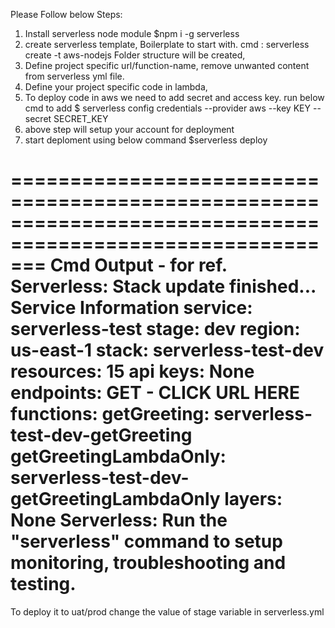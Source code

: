 Please Follow below Steps: 

1. Install serverless node module 
$npm i -g serverless
2. create serverless template, Boilerplate to start with.
cmd  : serverless create -t aws-nodejs
Folder structure will be created,
3. Define project specific url/function-name, remove unwanted content from serverless yml file.
4. Define your project specific code in lambda,
5. To deploy code in aws we need to add secret and access key. run below cmd to add
$ serverless config credentials --provider aws --key KEY --secret SECRET_KEY
6. above step will setup your account for deployment
7. start deploment using below command
$serverless deploy

===========================================================================================================
Cmd Output - for ref.
Serverless: Stack update finished...
Service Information
service: serverless-test
stage: dev
region: us-east-1
stack: serverless-test-dev
resources: 15
api keys:
  None
endpoints:
  GET - CLICK URL HERE
functions:
  getGreeting: serverless-test-dev-getGreeting
  getGreetingLambdaOnly: serverless-test-dev-getGreetingLambdaOnly
layers:
  None
Serverless: Run the "serverless" command to setup monitoring, troubleshooting and testing.
===========================================================================================================

To deploy it to uat/prod change the value of stage variable in serverless.yml





